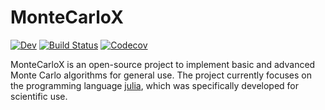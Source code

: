 # MonteCarloX

[![Dev](https://img.shields.io/badge/docs-stable-blue.svg)](https://zierenberg.github.io/MonteCarloX.jl/dev)
[![Build Status](https://travis-ci.com/zierenberg/MonteCarloX.jl.svg?branch=master)](https://travis-ci.com/zierenberg/MonteCarloX.jl)
[![Codecov](https://codecov.io/gh/zierenberg/MonteCarloX.jl/branch/master/graph/badge.svg)](https://codecov.io/gh/zierenberg/MonteCarloX.jl)

MonteCarloX is an open-source project to implement basic and advanced Monte Carlo algorithms for general use. The project currently focuses on the programming language [julia](https://julialang.org/), which was specifically developed for scientific use.
